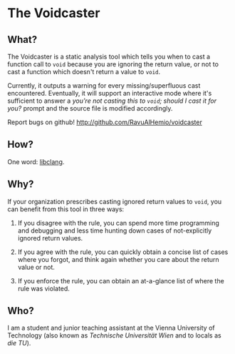The Voidcaster
==============

What?
-----

The Voidcaster is a static analysis tool which tells you when to cast a function
call to `void` because you are ignoring the return value, or not to cast a
function which doesn't return a value to `void`.

Currently, it outputs a warning for every missing/superfluous cast encountered.
Eventually, it will support an interactive mode where it's sufficient to answer
a *you're not casting this to `void`; should I cast it for you?* prompt and
the source file is modified accordingly.

Report bugs on github! http://github.com/RavuAlHemio/voidcaster

How?
----

One word: [libclang](http://clang.llvm.org/doxygen/group__CINDEX.html).

Why?
----

If your organization prescribes casting ignored return values to `void`, you can
benefit from this tool in three ways:

1. If you disagree with the rule, you can spend more time programming and
debugging and less time hunting down cases of not-explicitly ignored return
values.

2. If you agree with the rule, you can quickly obtain a concise list of cases
where you forgot, and think again whether you care about the return value or
not.

3. If you enforce the rule, you can obtain an at-a-glance list of where the rule
was violated.

Who?
----

I am a student and junior teaching assistant at the Vienna University of
Technology (also known as *Technische Universität Wien* and to locals as *die
TU*).
